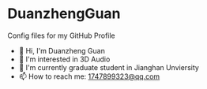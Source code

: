 # DuanzhengGuan
Config files for my GitHub Profile

+ 👋 Hi, I'm Duanzheng Guan
+ 👀 I'm interested in 3D Audio
+ 📕 I'm currently graduate student in Jianghan Unviersity
+ 📫 How to reach me: 1747899323@qq.com
